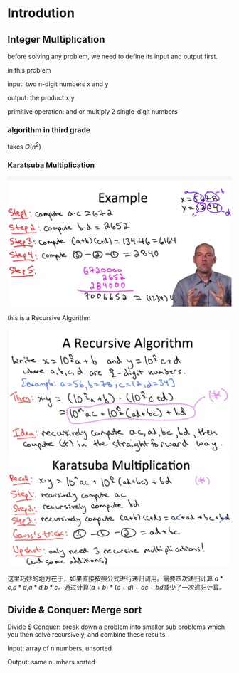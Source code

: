 # Introdution

## Integer Multiplication

before solving any problem, we need to define its input and output first.

in this problem

input: two n-digit numbers x and y

output: the product x,y

primitive operation: and or multiply 2 single-digit numbers

### algorithm in third grade

takes $O(n^2)$

### Karatsuba Multiplication

<img src="https://raw.githubusercontent.com/NickChilling/notes/master/pic_bed/20190906104616.png"/>

this is a Recursive Algorithm

<img src="https://raw.githubusercontent.com/NickChilling/notes/master/pic_bed/20190906104959.png"/>

<img src="https://raw.githubusercontent.com/NickChilling/notes/master/pic_bed/20190906105250.png"/>

这里巧妙的地方在于，如果直接按照公式进行递归调用。需要四次递归计算 $a*c$,$b*d$,$a*d$,$b*c$。通过计算$(a+b)*(c+d)-ac-bd$减少了一次递归计算。

## Divide & Conquer: Merge sort

Divide $ Conquer: break down a problem into smaller sub problems which you then solve recursively, and combine these results.

Input: array of n numbers, unsorted

Output: same numbers sorted

